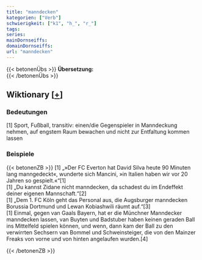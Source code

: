 ```yaml
---
title: "manndecken"
kategorien: ["Verb"]
schwierigkeit: ["k1", "h_", "r_"]
tags:
series:
mainDornseiffs:
domainDornseiffs:
url: "manndecken"
---
```


{{< betonenÜbs >}}
**Übersetzung:**  
{{< /betonenÜbs >}}

## Wiktionary [[+](https://de.wiktionary.org/wiki/manndecken)]

### Bedeutungen
[1] Sport, Fußball, transitiv: einen/die Gegenspieler in Manndeckung nehmen, auf engstem Raum bewachen und nicht zur Entfaltung kommen lassen  

### Beispiele
{{< betonenZB >}}
[1] „»Der FC Everton hat David Silva heute 90 Minuten lang manngedeckt«, wunderte sich Mancini, »in Italien haben wir vor 20 Jahren so gespielt.«“[1]  
[1] „Du kannst Zidane nicht manndecken, da schadest du im Endeffekt deiner eigenen Mannschaft.“[2]  
[1] „Dem 1. FC Köln geht das Personal aus, die Augsburger manndecken Borussia Dortmund und Lewan Kobiashwili räumt auf.“[3]  
[1] Einmal, gegen van Gaals Bayern, hat er die Münchner Manndecker manndecken lassen, van Buyten und Badstuber haben keinen geraden Ball ins Mittelfeld spielen können, und wenn, dann kam der Ball zu den verwirrten Sechsern van Bommel und Schweinsteiger, die von den Mainzer Freaks von vorne und von hinten angelaufen wurden.[4]  

{{< /betonenZB >}}


